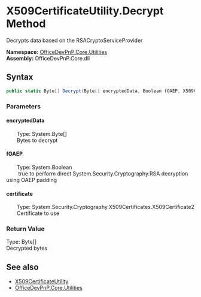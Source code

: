 # X509CertificateUtility.Decrypt Method  
 Decrypts data based on the RSACryptoServiceProvider   

**Namespace:** [OfficeDevPnP.Core.Utilities](OfficeDevPnP.Core.Utilities.md)  
**Assembly:** OfficeDevPnP.Core.dll  
## Syntax
```C#
public static Byte[] Decrypt(Byte[] encryptedData, Boolean fOAEP, X509Certificate2 certificate)
```
### Parameters
#### encryptedData  
&emsp;&emsp;Type: System.Byte[]  
&emsp;&emsp;Bytes to decrypt  

  

#### fOAEP  
&emsp;&emsp;Type: System.Boolean  
&emsp;&emsp; true to perform direct System.Security.Cryptography.RSA decryption using OAEP padding  

  

#### certificate  
&emsp;&emsp;Type: System.Security.Cryptography.X509Certificates.X509Certificate2  
&emsp;&emsp;Certificate to use  

  

### Return Value
Type: Byte[]  
Decrypted bytes  


## See also
- [X509CertificateUtility](OfficeDevPnP.Core.Utilities.X509CertificateUtility.md) 
- [OfficeDevPnP.Core.Utilities](OfficeDevPnP.Core.Utilities.md) 
